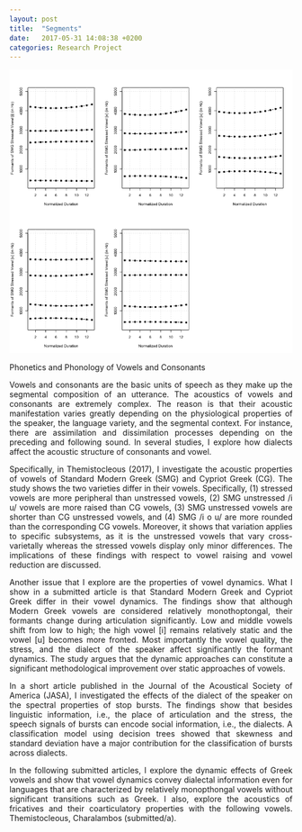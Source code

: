 ```yaml
---
layout: post
title:  "Segments"
date:   2017-05-31 14:08:38 +0200
categories: Research Project
---
```

![screenshot](/img/img_papers/vowels.png)

Phonetics and Phonology of Vowels and Consonants

<p style="text-align:justify;">Vowels and consonants are the basic units of speech as they make up the segmental composition of an utterance. The acoustics of vowels and consonants are extremely complex. The reason is that their acoustic manifestation varies greatly depending on the physiological properties of the speaker, the language variety, and the segmental context. For instance, there are assimilation and dissimilation processes depending on the preceding and following sound. In several studies, I explore how dialects affect the acoustic structure of consonants and vowel.</p>

<p style="text-align:justify;">Specifically, in Themistocleous (2017), I investigate the acoustic properties of vowels of Standard Modern Greek (SMG) and Cypriot Greek (CG). The study shows the two varieties differ in their vowels. Specifically, (1) stressed vowels are more peripheral than unstressed vowels, (2) SMG unstressed /i u/ vowels are more raised than CG vowels, (3) SMG unstressed vowels are shorter than CG unstressed vowels, and (4) SMG /i o u/ are more rounded than the corresponding CG vowels. Moreover, it shows that variation applies to specific subsystems, as it is the unstressed vowels that vary cross-varietally whereas the stressed vowels display only minor differences. The implications of these findings with respect to vowel raising and vowel reduction are discussed.</p>

<p style="text-align:justify;">Another issue that I explore are the properties of vowel dynamics. What I show in a submitted article is that Standard Modern Greek and Cypriot Greek differ in their vowel dynamics. The findings show that although Modern Greek vowels are considered relatively monothoptongal, their formants change during articulation significantly. Low and middle vowels shift from low to high; the high vowel [i] remains relatively static and the vowel [u] becomes more fronted. Most importantly the vowel quality, the stress, and the dialect of the speaker affect significantly the formant dynamics. The study argues that the dynamic approaches can constitute a significant methodological improvement over static approaches of vowels.</p>

<p style="text-align:justify;">In a short article published in the Journal of the Acoustical Society of America (JASA), I investigated the effects of the dialect of the speaker on the spectral properties of stop bursts. The findings show that besides linguistic information, i.e., the place of articulation and the stress, the speech signals of bursts can encode social information, i.e., the dialects. A classification model using decision trees showed that skewness and standard deviation have a major contribution for the classification of bursts across dialects.</p>

<p style="text-align:justify;">In the following submitted articles, I explore the dynamic effects of Greek vowels and show that vowel dynamics convey dialectal information even for languages that are characterized by relatively monopthongal vowels without significant transitions such as Greek. I also, explore the acoustics of fricatives and their coarticulatory properties with the following vowels. Themistocleous, Charalambos (submitted/a).</p>
